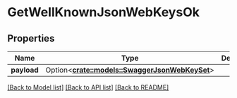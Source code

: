 # GetWellKnownJsonWebKeysOk

## Properties

Name | Type | Description | Notes
------------ | ------------- | ------------- | -------------
**payload** | Option<[**crate::models::SwaggerJsonWebKeySet**](swaggerJSONWebKeySet.md)> |  | [optional]

[[Back to Model list]](../README.md#documentation-for-models) [[Back to API list]](../README.md#documentation-for-api-endpoints) [[Back to README]](../README.md)


